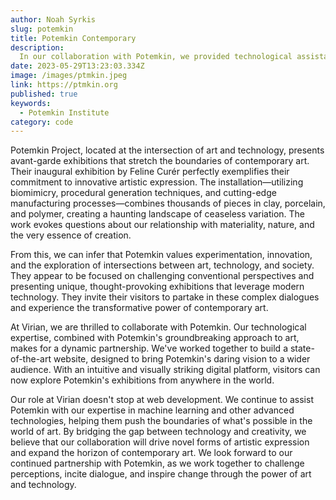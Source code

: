 ```yaml
---
author: Noah Syrkis
slug: potemkin
title: Potemkin Contemporary
description:
  In our collaboration with Potemkin, we provided technological assistance that seamlessly integrated into their exhibitions, creating an effective platform to showcase their captivating narratives and experiences.
date: 2023-05-29T13:23:03.334Z
image: /images/ptmkin.jpeg
link: https://ptmkin.org
published: true
keywords:
  - Potemkin Institute
category: code
---
```


Potemkin Project, located at the intersection of art and technology, presents avant-garde exhibitions that stretch the boundaries of contemporary art. Their inaugural exhibition by Feline Curér perfectly exemplifies their commitment to innovative artistic expression. The installation—utilizing biomimicry, procedural generation techniques, and cutting-edge manufacturing processes—combines thousands of pieces in clay, porcelain, and polymer, creating a haunting landscape of ceaseless variation. The work evokes questions about our relationship with materiality, nature, and the very essence of creation.

From this, we can infer that Potemkin values experimentation, innovation, and the exploration of intersections between art, technology, and society. They appear to be focused on challenging conventional perspectives and presenting unique, thought-provoking exhibitions that leverage modern technology. They invite their visitors to partake in these complex dialogues and experience the transformative power of contemporary art.

At Virian, we are thrilled to collaborate with Potemkin. Our technological expertise, combined with Potemkin's groundbreaking approach to art, makes for a dynamic partnership. We've worked together to build a state-of-the-art website, designed to bring Potemkin's daring vision to a wider audience. With an intuitive and visually striking digital platform, visitors can now explore Potemkin's exhibitions from anywhere in the world.

Our role at Virian doesn't stop at web development. We continue to assist Potemkin with our expertise in machine learning and other advanced technologies, helping them push the boundaries of what's possible in the world of art. By bridging the gap between technology and creativity, we believe that our collaboration will drive novel forms of artistic expression and expand the horizon of contemporary art. We look forward to our continued partnership with Potemkin, as we work together to challenge perceptions, incite dialogue, and inspire change through the power of art and technology.
